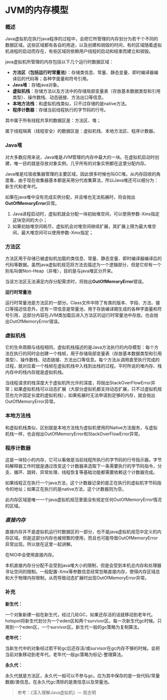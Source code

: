 # JVM的内存模型

### 概述

Java虚拟机在执行java程序的过程中，会把它所管理的内存划分为若干个不同的数据区域。这些区域都有各自的用途，以及创建和销毁的时间，有的区域随着虚拟机进程的启动而存在，有些区域则依赖用户线程的启动和结束而建立和销毁。

java虚拟机所管理的内存包括以下几个运行时数据区域：

- **方法区（包括运行时常量池）**：存储类信息、常量、静态变量、即时编译器编译后的代码等；各种字面量和符号引用。
- **Java堆**：存储java对象。
- **虚拟机栈**：存储方法以及方法中的存储局部变量表（存放基本数据类型和引用类型）、操作数栈、动态链接、方法出口等信息。
- **本地方法栈**：和虚拟机栈类似，只不过存储的是native方法。
- **程序计数器**：存储当前线程执行的字节码的行号。

其中属于所有线程共享的数据区是：方法区、堆； 

属于线程隔离（线程安全）的数据区是：虚拟机栈、本地方法区、程序计数器。

### Java堆

对大多数应用来说，Java堆是JVM管理的内存中最大的一块。在虚拟机启动时创建，唯一目的就是存放对象实例，几乎所有的对象实例都在这里分配内存。

Java堆是垃圾收集器管理的主要区域，因此很多时候也叫GC堆。从内存回收的角度看，由于现在收集器基本都是采用分代收集算法，所以Java堆还可以细分为：新生代和老年代。

如果在java堆中没有完成实例分配，并且堆也无法拓展时，将会抛出**OutOfMemoryError**异常。

1. Java进程启动时，虚拟机就会分配一块初始堆空间，可以使用参数-Xms指定这块空间的大小；
2. 如果初始堆空间耗尽，虚拟机会对堆空间继续扩展，其扩展上限为最大堆空间，最大堆空间可以使用参数-Xmx指定；

### 方法区

方法区用于存储已被虚拟机加载的类信息、常量、静态变量、即时编译器编译后的代码等数据。虽然java虚拟机规范将方法去描述为一个逻辑部分，但是它却有一个别名叫做Non-Heap（非堆），目的是与java堆区分开来。

当该方法区无法满足内存分配需求时，将抛出**OutOfMemoryError**错误。

**运行时常量池**

运行时常量池是方法区的一部分。Class文件中除了有类的版本、字段、方法、接口等描述信息外，还有一项信息是常量池，用于存放编译期生成的各种字面量和符号引用，这部分内容在JVM类加载后进入方法区的运行时常量池中存放。也会抛出OutOfMemoryError错误。

### 虚拟机栈

它的生命周期与线程相同，虚拟机栈描述的是Java方法执行的内存模型：每个方法在执行的同时会创建一个栈帧，用于存储局部变量表（存放基本数据类型和引用类型）、操作数栈、动态链接、方法出口等信息。每个方法从调用直至执行完成的过程，就对应着一个栈帧在虚拟机栈中入栈到出栈的过程。平时所说的堆内存、栈内存中的栈内存就是虚拟机栈。

当线程请求的栈深度大于虚拟机所允许的深度，将抛出StackOverFlowError异常；如果虚拟机栈可以动态扩展（大部分虚拟机都支持动态扩展，只不过虚拟机规范也允许固定长度的虚拟机栈），如果拓展时无法申请到足够的内存，就会抛出OutOfMemoryError异常。

### 本地方法栈

和虚拟机栈类似，区别就是本地方法栈为虚拟机使用的Native方法服务，与虚拟机栈一样，也会抛出OutOfMemoryError和StackOverFlowError异常。

### 程序计数器

这是一块较小的内存，它可以看做是当前线程所执行的字节码的行号指示器。字节码解释器工作时就是通过改变这个计数器来选取下一条需要执行的字节码指令，分支、循环、跳转、异常处理、线程恢复等基础功能都需要依赖这个计数器完成。

如果线程正在执行一个java方法，这个计数器记录的是正在执行的虚拟机字节码指令的地址；如果正在执行的是native方法，这个计数器则为空。

此内存区域是唯一一个java虚拟机规范里面没有规定任何OutOfMemoryError情况的区域。

### *直接内存*

直接内存并不是虚拟机运行时数据区的一部分，也不是java虚拟机规范中定义的内存区域。但是这部分内存也被频繁的使用，而且也可能导致OutOfMemoryError异常出现。所以放在这里一起讲解。

在NIO中会使用直接内存。

本机直接内存分分配不会受到java堆大小的限制，但是会受到本机总内存和处理器寻址空间的限制。一般配置-Xmx等参数信息经常忽略直接内存，使得内存区域总和大于物理内存限制，从而导致动态扩展时出现OutOfMemoryError异常。

### 补充

**新生代：**

一个对象新建一般在新生代，经过几轮GC，如果还存活的话就移动到老年代。hotspot将新生代划分为一个eden区和两个survivor区。每一次新生代gc时候。只用到一个eden区，一个survivor区。新生代一般的gc策略为复制算法。

**老年代：**

当新生代中的对象经过若干轮gc后还存活/或survisor在gc内存不够的时候。会把当前对象移动到老年代。老年代一般gc策略为标记-整理算法。

**永久代：**

永久代就是方法区，永久代一般可以不参与gc。应为其中保存的是一些代码/常量数据/类信息。在永久代gc清除的是类信息以及常量池。

> 参考：《深入理解Java虚拟机》— 周志明